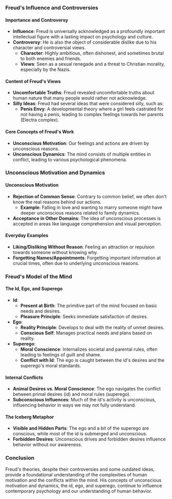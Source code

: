 ### Freud's Influence and Controversies

#### Importance and Controversy
- **Influence**: Freud is universally acknowledged as a profoundly important intellectual figure with a lasting impact on psychology and culture.
- **Controversy**: He is also the object of considerable dislike due to his character and controversial views.
  - **Character**: Highly ambitious, often dishonest, and sometimes brutal to both enemies and friends.
  - **Views**: Seen as a sexual renegade and a threat to Christian morality, especially by the Nazis.

#### Content of Freud's Views
- **Uncomfortable Truths**: Freud revealed uncomfortable truths about human nature that many people would rather not acknowledge.
- **Silly Ideas**: Freud had several ideas that were considered silly, such as:
  - **Penis Envy**: A developmental theory where a girl feels castrated for not having a penis, leading to complex feelings towards her parents (Electra complex).

#### Core Concepts of Freud's Work
- **Unconscious Motivation**: Our feelings and actions are driven by unconscious reasons.
- **Unconscious Dynamics**: The mind consists of multiple entities in conflict, leading to various psychological phenomena.

### Unconscious Motivation and Dynamics

#### Unconscious Motivation
- **Rejection of Common Sense**: Contrary to common belief, we often don't know the real reasons behind our actions.
  - **Example**: Falling in love and wanting to marry someone might have deeper unconscious reasons related to family dynamics.
- **Acceptance in Other Domains**: The idea of unconscious processes is accepted in areas like language comprehension and visual perception.

#### Everyday Examples
- **Liking/Disliking Without Reason**: Feeling an attraction or repulsion towards someone without knowing why.
- **Forgetting Names/Appointments**: Forgetting important information at crucial times, often due to underlying unconscious reasons.

### Freud's Model of the Mind

#### The Id, Ego, and Superego
- **Id**:
  - **Present at Birth**: The primitive part of the mind focused on basic needs and desires.
  - **Pleasure Principle**: Seeks immediate satisfaction of desires.
- **Ego**:
  - **Reality Principle**: Develops to deal with the reality of unmet desires.
  - **Conscious Self**: Manages practical needs and plans based on reality.
- **Superego**:
  - **Moral Conscience**: Internalizes societal and parental rules, often leading to feelings of guilt and shame.
  - **Conflict with Id**: The ego is caught between the id's desires and the superego's moral standards.

#### Internal Conflicts
- **Animal Desires vs. Moral Conscience**: The ego navigates the conflict between primal desires (id) and moral rules (superego).
- **Subconscious Influences**: Much of the id's activity is unconscious, influencing behavior in ways we may not fully understand.

#### The Iceberg Metaphor
- **Visible and Hidden Parts**: The ego and a bit of the superego are conscious, while most of the id is submerged and unconscious.
- **Forbidden Desires**: Unconscious drives and forbidden desires influence behavior without our awareness.

### Conclusion
Freud's theories, despite their controversies and some outdated ideas, provide a foundational understanding of the complexities of human motivation and the conflicts within the mind. His concepts of unconscious motivation and dynamics, the id, ego, and superego, continue to influence contemporary psychology and our understanding of human behavior.